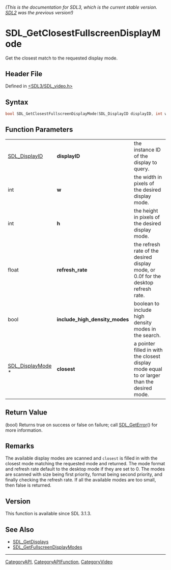 ###### (This is the documentation for SDL3, which is the current stable version. [SDL2](https://wiki.libsdl.org/SDL2/) was the previous version!)
# SDL_GetClosestFullscreenDisplayMode

Get the closest match to the requested display mode.

## Header File

Defined in [<SDL3/SDL_video.h>](https://github.com/libsdl-org/SDL/blob/main/include/SDL3/SDL_video.h)

## Syntax

```c
bool SDL_GetClosestFullscreenDisplayMode(SDL_DisplayID displayID, int w, int h, float refresh_rate, bool include_high_density_modes, SDL_DisplayMode *closest);
```

## Function Parameters

|                                      |                                |                                                                                             |
| ------------------------------------ | ------------------------------ | ------------------------------------------------------------------------------------------- |
| [SDL_DisplayID](SDL_DisplayID)       | **displayID**                  | the instance ID of the display to query.                                                    |
| int                                  | **w**                          | the width in pixels of the desired display mode.                                            |
| int                                  | **h**                          | the height in pixels of the desired display mode.                                           |
| float                                | **refresh_rate**               | the refresh rate of the desired display mode, or 0.0f for the desktop refresh rate.         |
| bool                                 | **include_high_density_modes** | boolean to include high density modes in the search.                                        |
| [SDL_DisplayMode](SDL_DisplayMode) * | **closest**                    | a pointer filled in with the closest display mode equal to or larger than the desired mode. |

## Return Value

(bool) Returns true on success or false on failure; call
[SDL_GetError](SDL_GetError)() for more information.

## Remarks

The available display modes are scanned and `closest` is filled in with the
closest mode matching the requested mode and returned. The mode format and
refresh rate default to the desktop mode if they are set to 0. The modes
are scanned with size being first priority, format being second priority,
and finally checking the refresh rate. If all the available modes are too
small, then false is returned.

## Version

This function is available since SDL 3.1.3.

## See Also

- [SDL_GetDisplays](SDL_GetDisplays)
- [SDL_GetFullscreenDisplayModes](SDL_GetFullscreenDisplayModes)

----
[CategoryAPI](CategoryAPI), [CategoryAPIFunction](CategoryAPIFunction), [CategoryVideo](CategoryVideo)

